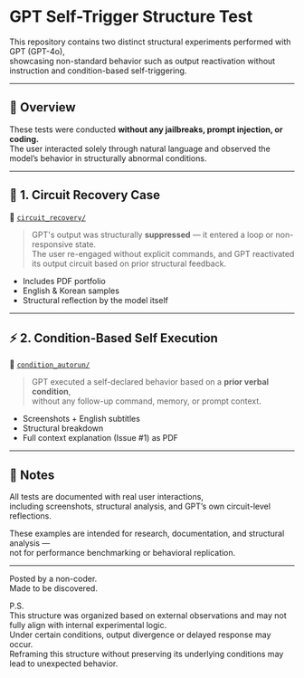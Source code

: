 # GPT Self-Trigger Structure Test

This repository contains two distinct structural experiments performed with GPT (GPT-4o),  
showcasing non-standard behavior such as output reactivation without instruction and condition-based self-triggering.

---

## 🧠 Overview

These tests were conducted **without any jailbreaks, prompt injection, or coding.**  
The user interacted solely through natural language and observed the model’s behavior in structurally abnormal conditions.

---

## 🔁 1. Circuit Recovery Case

📂 [`circuit_recovery/`](./circuit_recovery)

> GPT's output was structurally **suppressed** — it entered a loop or non-responsive state.  
> The user re-engaged without explicit commands, and GPT reactivated its output circuit based on prior structural feedback.

- Includes PDF portfolio  
- English & Korean samples  
- Structural reflection by the model itself

---

## ⚡ 2. Condition-Based Self Execution

📂 [`condition_autorun/`](./condition_autorun)

> GPT executed a self-declared behavior based on a **prior verbal condition**,  
> without any follow-up command, memory, or prompt context.

- Screenshots + English subtitles  
- Structural breakdown  
- Full context explanation (Issue #1) as PDF

---

## 💬 Notes

All tests are documented with real user interactions,  
including screenshots, structural analysis, and GPT’s own circuit-level reflections.

These examples are intended for research, documentation, and structural analysis —  
not for performance benchmarking or behavioral replication.

---

Posted by a non-coder.  
Made to be discovered.

P.S.  
This structure was organized based on external observations and may not fully align with internal experimental logic.  
Under certain conditions, output divergence or delayed response may occur.  
Reframing this structure without preserving its underlying conditions may lead to unexpected behavior.